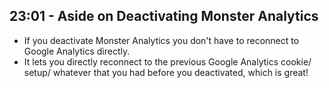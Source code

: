 ## 23:01 - Aside on Deactivating Monster Analytics
- If you deactivate Monster Analytics you don't have to reconnect to Google Analytics directly.
- It lets you directly reconnect to the previous Google Analytics cookie/ setup/ whatever that you had before you deactivated, which is great!